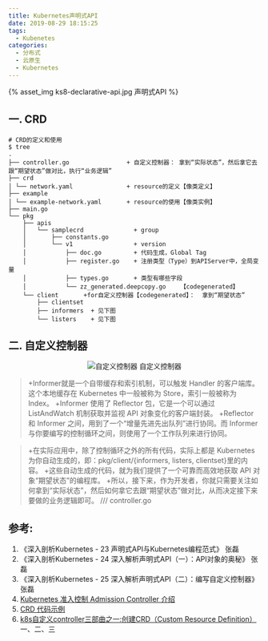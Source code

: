 ```yaml
---
title: Kubernetes声明式API
date: 2019-08-29 18:15:25
tags:
  - Kubenetes
categories:
  - 分布式 
  - 云原生
  - Kubernetes
---
```


<p hidden></p>
<!-- more -->

{% asset_img  ks8-declarative-api.jpg  声明式API %}

## 一. CRD
```
# CRD的定义和使用
$ tree
.
├── controller.go                + 自定义控制器： 拿到“实际状态”，然后拿它去跟“期望状态”做对比，执行“业务逻辑”
├── crd
│ └── network.yaml               + resource的定义【像类定义】
├── example
│ └── example-network.yaml       + resource的使用【像类实例】
├── main.go
└── pkg
	├── apis
	│ 	└── samplecrd              + group 
	│ 		├── constants.go
	│ 		└── v1                 + version
	│ 			├── doc.go         + 代码生成，Global Tag 
	│ 			├── register.go    + 注册类型（Type）到APIServer中，全局变量
	│ 			├── types.go       + 类型有哪些字段
	│ 			└── zz_generated.deepcopy.go    【codegenerated】
	└── client       +for自定义控制器【codegenerated】：  拿到“期望状态” 
		├── clientset
		├── informers  + 见下图
		└── listers    + 见下图
```

## 二. 自定义控制器 
<div style="text-align: center;">
	
![自定义控制器](https://user-images.githubusercontent.com/5608425/64071488-e7b02500-ccad-11e9-927e-dd71af8c3923.jpg)  自定义控制器
</div>

>+Informer就是一个自带缓存和索引机制，可以触发 Handler 的客户端库。这个本地缓存在 Kubernetes 中一般被称为 Store，索引一般被称为 Index。
 +Informer 使用了 Reflector 包，它是一个可以通过 ListAndWatch 机制获取并监视 API 对象变化的客户端封装。
 +Reflector 和 Informer 之间，用到了一个“增量先进先出队列”进行协同。而 Informer 与你要编写的控制循环之间，则使用了一个工作队列来进行协同。

>+在实际应用中，除了控制循环之外的所有代码，实际上都是 Kubernetes 为你自动生成的，即：pkg/client/{informers, listers, clientset}里的内容。
 +这些自动生成的代码，就为我们提供了一个可靠而高效地获取 API 对象“期望状态”的编程库。
 +所以，接下来，作为开发者，你就只需要关注如何拿到“实际状态”，然后如何拿它去跟“期望状态”做对比，从而决定接下来要做的业务逻辑即可。  /// controller.go


## 参考:
1. 《深入剖析Kubernetes  - 23  声明式API与Kubernetes编程范式》  张磊 
2. 《深入剖析Kubernetes  - 24  深入解析声明式API（一）：API对象的奥秘》  张磊
3. 《深入剖析Kubernetes  - 25  深入解析声明式API（二）：编写自定义控制器》  张磊
4. [Kubernetes 准入控制 Admission Controller 介绍](https://juejin.im/post/5ba3547ae51d450e425ec6a5)
5. [CRD 代码示例](https://github.com/resouer/k8s-controller-custom-resource)
6. [k8s自定义controller三部曲之一:创建CRD（Custom Resource Definition）](https://blog.csdn.net/boling_cavalry/article/details/88917818) 一、二、三